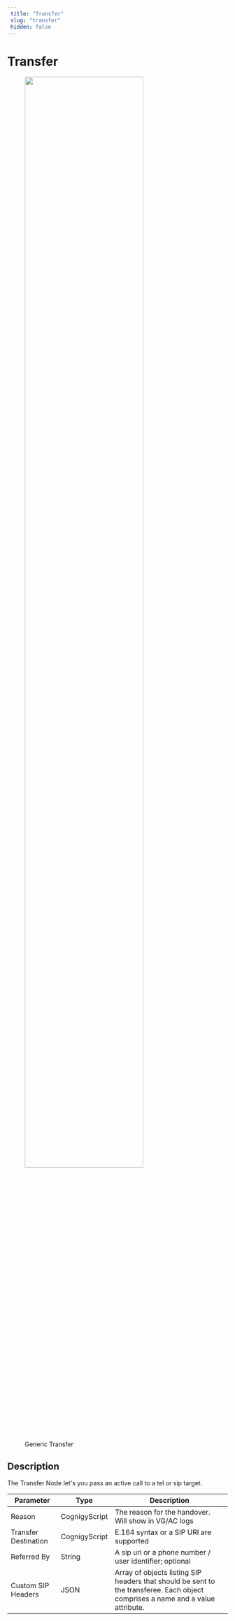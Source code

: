 ```yaml
---
 title: "Transfer" 
 slug: "transfer" 
 hidden: false 
---
```


# Transfer

<figure>
  <img class="image-center" src="{{config.site_url}}ai/flow-nodes/images/generic-voice/transfer.png" width="80%" />
  <figcaption>Generic Transfer</figcaption>
</figure>

## Description

<div class="divider"></div>
The Transfer Node let's you pass an active call to a tel or sip target.

| Parameter            | Type          | Description                                                                                                                     |
|----------------------|---------------|---------------------------------------------------------------------------------------------------------------------------------|
| Reason               | CognigyScript | The reason for the handover. Will show in VG/AC logs                                                                            |
| Transfer Destination | CognigyScript | E.164 syntax or a SIP URI are supported                                                                                         |
| Referred By   | String          | A sip uri or a phone number / user identifier; optional |
| Custom SIP Headers   | JSON          | Array of objects listing SIP headers that should be sent to the transferee. Each object comprises a name and a value attribute. |